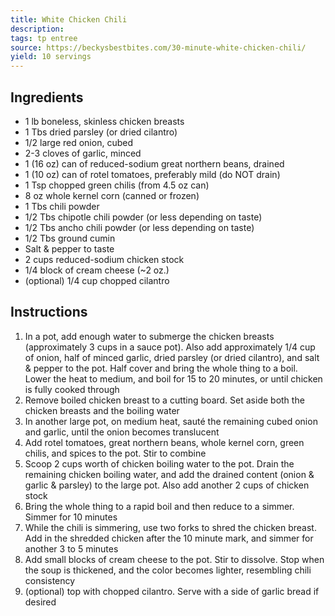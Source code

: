 ```yaml
---
title: White Chicken Chili
description: 
tags: tp entree
source: https://beckysbestbites.com/30-minute-white-chicken-chili/
yield: 10 servings
---
```

## Ingredients
- 1 lb boneless, skinless chicken breasts
- 1 Tbs dried parsley (or dried cilantro)
- 1/2 large red onion, cubed
- 2-3 cloves of garlic, minced
- 1 (16 oz) can of reduced-sodium great northern beans, drained
- 1 (10 oz) can of rotel tomatoes, preferably mild (do NOT drain)
- 1 Tsp chopped green chilis (from 4.5 oz can)
- 8 oz whole kernel corn (canned or frozen)
- 1 Tbs chili powder
- 1/2 Tbs chipotle chili powder (or less depending on taste)
- 1/2 Tbs ancho chili powder (or less depending on taste)
- 1/2 Tbs ground cumin
- Salt & pepper to taste
- 2 cups reduced-sodium chicken stock
- 1/4 block of cream cheese (~2 oz.)
- (optional) 1/4 cup chopped cilantro

## Instructions
1. In a pot, add enough water to submerge the chicken breasts (approximately 3 cups in a sauce pot). Also add approximately 1/4 cup of onion, half of minced garlic, dried parsley (or dried cilantro), and salt & pepper to the pot. Half cover and bring the whole thing to a boil. Lower the heat to medium, and boil for 15 to 20 minutes, or until chicken is fully cooked through
2. Remove boiled chicken breast to a cutting board. Set aside both the chicken breasts and the boiling water
3. In another large pot, on medium heat, sauté the remaining cubed onion and garlic, until the onion becomes translucent
4. Add rotel tomatoes, great northern beans, whole kernel corn, green chilis, and spices to the pot. Stir to combine
5. Scoop 2 cups worth of chicken boiling water to the pot. Drain the remaining chicken boiling water, and add the drained content (onion & garlic & parsley) to the large pot. Also add another 2 cups of chicken stock
6. Bring the whole thing to a rapid boil and then reduce to a simmer. Simmer for 10 minutes
7. While the chili is simmering, use two forks to shred the chicken breast. Add in the shredded chicken after the 10 minute mark, and simmer for another 3 to 5 minutes
8. Add small blocks of cream cheese to the pot. Stir to dissolve. Stop when the soup is thickened, and the color becomes lighter, resembling chili consistency
9. (optional) top with chopped cilantro. Serve with a side of garlic bread if desired
